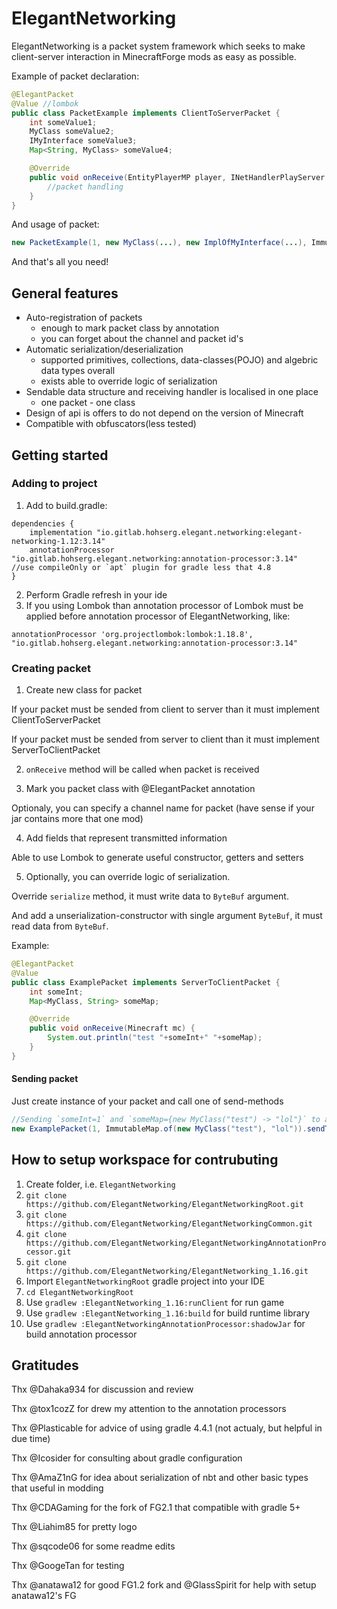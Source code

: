 # ElegantNetworking

ElegantNetworking is a packet system framework which seeks to make client-server interaction in MinecraftForge mods as easy as possible. 

Example of packet declaration:
```java
@ElegantPacket
@Value //lombok
public class PacketExample implements ClientToServerPacket {
    int someValue1;
    MyClass someValue2;
    IMyInterface someValue3;
    Map<String, MyClass> someValue4;

    @Override
    public void onReceive(EntityPlayerMP player, INetHandlerPlayServer handler) {
        //packet handling
    }
}
```
And usage of packet:
```java
new PacketExample(1, new MyClass(...), new ImplOfMyInterface(...), ImmutableMap.of(...)).sendToServer();
```
And that's all you need!

## General features
+ Auto-registration of packets
  * enough to mark packet class by annotation
  * you can forget about the channel and packet id's
+ Automatic serialization/deserialization
  * supported primitives, collections, data-classes(POJO) and algebric data types overall
  * exists able to override logic of serialization
+ Sendable data structure and receiving handler is localised in one place
  * one packet - one class
+ Design of api is offers to do not depend on the version of Minecraft
+ Compatible with obfuscators(less tested)

## Getting started
### Adding to project
1. Add to build.gradle:
```groowy
dependencies {
    implementation "io.gitlab.hohserg.elegant.networking:elegant-networking-1.12:3.14"
    annotationProcessor  "io.gitlab.hohserg.elegant.networking:annotation-processor:3.14"   //use compileOnly or `apt` plugin for gradle less that 4.8
}
```
2. Perform Gradle refresh in your ide
3. If you using Lombok than annotation processor of Lombok must be applied before annotation processor of ElegantNetworking, like:
```groowy
annotationProcessor 'org.projectlombok:lombok:1.18.8', "io.gitlab.hohserg.elegant.networking:annotation-processor:3.14"
```
### Creating packet
1. Create new class for packet

If your packet must be sended from client to server than it must implement ClientToServerPacket

If your packet must be sended from server to client than it must implement ServerToClientPacket

2. `onReceive` method will be called when packet is received

3. Mark you packet class with @ElegantPacket annotation

Optionaly, you can specify a channel name for packet (have sense if your jar contains more that one mod)

4. Add fields that represent transmitted information

Able to use Lombok to generate useful constructor, getters and setters

5. Optionally, you can override logic of serialization. 

Override `serialize` method, it must write data to `ByteBuf` argument.

And add a unserialization-constructor with single argument `ByteBuf`, it must read data from `ByteBuf`.

Example:
```java
@ElegantPacket
@Value
public class ExamplePacket implements ServerToClientPacket {
    int someInt;
    Map<MyClass, String> someMap;

    @Override
    public void onReceive(Minecraft mc) {
        System.out.println("test "+someInt+" "+someMap);
    }
}
```
#### Sending packet
Just create instance of your packet and call one of send-methods
```java
//Sending `someInt=1` and `someMap={new MyClass("test") -> "lol"}` to all players in dimension `world`
new ExamplePacket(1, ImmutableMap.of(new MyClass("test"), "lol")).sendToDimension(world);
```

## How to setup workspace for contrubuting
1. Create folder, i.e. `ElegantNetworking`
2. `git clone https://github.com/ElegantNetworking/ElegantNetworkingRoot.git`
3. `git clone https://github.com/ElegantNetworking/ElegantNetworkingCommon.git`
4. `git clone https://github.com/ElegantNetworking/ElegantNetworkingAnnotationProcessor.git`
5. `git clone https://github.com/ElegantNetworking/ElegantNetworking_1.16.git`
6. Import `ElegantNetworkingRoot` gradle project into your IDE
7. `cd ElegantNetworkingRoot`
8. Use `gradlew :ElegantNetworking_1.16:runClient` for run game
9. Use `gradlew :ElegantNetworking_1.16:build` for build runtime library
10. Use `gradlew :ElegantNetworkingAnnotationProcessor:shadowJar` for build annotation processor

## Gratitudes
Thx @Dahaka934 for discussion and review

Thx @tox1cozZ for drew my attention to the annotation processors

Thx @Plasticable for advice of using gradle 4.4.1 (not actualy, but helpful in due time)

Thx @Icosider for consulting about gradle configuration

Thx @AmaZ1nG for idea about serialization of nbt and other basic types that useful in modding

Thx @CDAGaming for the fork of FG2.1 that compatible with gradle 5+

Thx @Liahim85 for pretty logo

Thx @sqcode06 for some readme edits

Thx  @GoogeTan for testing

Thx @anatawa12 for good FG1.2 fork and @GlassSpirit for help with setup anatawa12's FG
